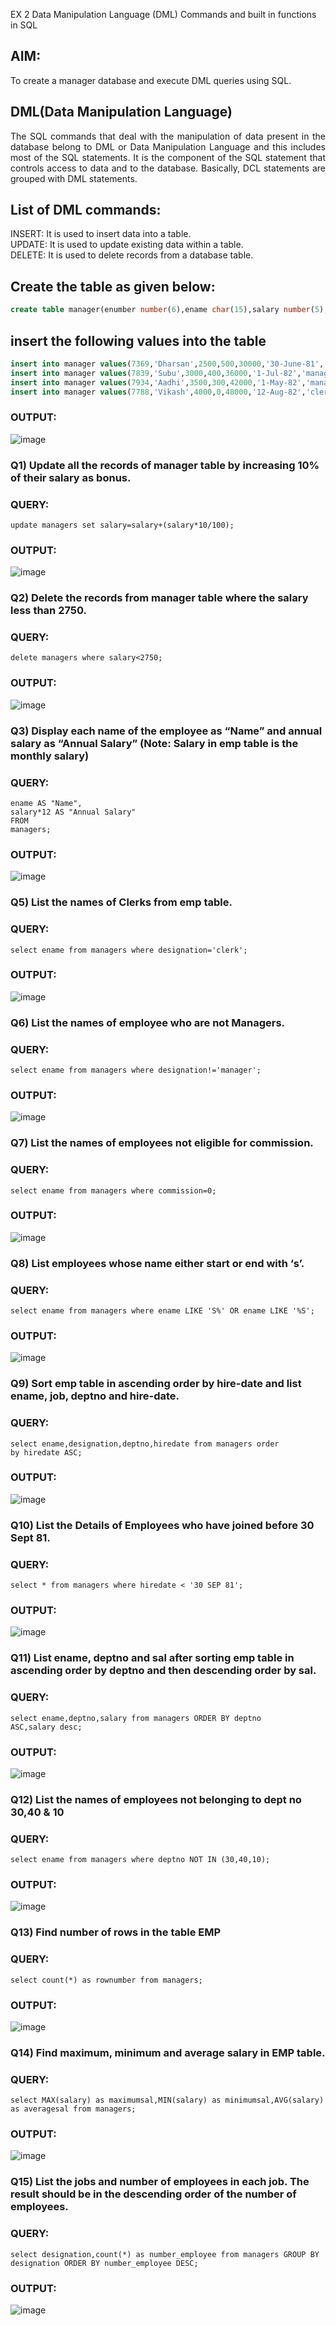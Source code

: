 
EX 2 Data Manipulation Language (DML) Commands and built in functions in SQL
## AIM:
To create a manager database and execute DML queries using SQL.


## DML(Data Manipulation Language)
<div align="justify">
The SQL commands that deal with the manipulation of data present in the database belong to DML or Data Manipulation Language and this includes most of the SQL statements. It is the component of the SQL statement that controls access to data and to the database. Basically, DCL statements are grouped with DML statements.
</div>

## List of DML commands: 
<div align="justify">
INSERT: It is used to insert data into a table.<br>
UPDATE: It is used to update existing data within a table.<br>
DELETE: It is used to delete records from a database table.<br>
</div>

## Create the table as given below:
```sql
create table manager(enumber number(6),ename char(15),salary number(5),commission number(4),annualsalary number(7),Hiredate date,designation char(10),deptno number(2),reporting char(10));
```
## insert the following values into the table
```sql
insert into manager values(7369,'Dharsan',2500,500,30000,'30-June-81','clerk',10,'John');
insert into manager values(7839,'Subu',3000,400,36000,'1-Jul-82','manager',null,'James');
insert into manager values(7934,'Aadhi',3500,300,42000,'1-May-82','manager',30,NULL);
insert into manager values(7788,'Vikash',4000,0,48000,'12-Aug-82','clerk',50,'Bond');
```
### OUTPUT:
![image](https://github.com/svarsha220/EX-2-Data-Manipulation-Language-DML-and-Data-Control-Language-DCL-Commands/assets/127709117/bcafe163-fe65-4e52-ab19-86b96dd35d9b)


### Q1) Update all the records of manager table by increasing 10% of their salary as bonus.

### QUERY:
```
update managers set salary=salary+(salary*10/100);
```
### OUTPUT:
![image](https://github.com/svarsha220/EX-2-Data-Manipulation-Language-DML-and-Data-Control-Language-DCL-Commands/assets/127709117/db9e264f-fb44-4d20-bac3-ebd3f446fbf6)


### Q2) Delete the records from manager table where the salary less than 2750.


### QUERY:
```
delete managers where salary<2750;
```

### OUTPUT:
![image](https://github.com/svarsha220/EX-2-Data-Manipulation-Language-DML-and-Data-Control-Language-DCL-Commands/assets/127709117/3b578d0f-0eed-4591-aef6-593d1b98233b)


### Q3) Display each name of the employee as “Name” and annual salary as “Annual Salary” (Note: Salary in emp table is the monthly salary)


### QUERY:
```
ename AS "Name",
salary*12 AS "Annual Salary"
FROM
managers;
```

### OUTPUT:
![image](https://github.com/svarsha220/EX-2-Data-Manipulation-Language-DML-and-Data-Control-Language-DCL-Commands/assets/127709117/8d09c40e-1eac-4228-a666-3bb19a4728b0)



### Q5)	List the names of Clerks from emp table.


### QUERY:
```
select ename from managers where designation='clerk';
```

### OUTPUT:
![image](https://github.com/svarsha220/EX-2-Data-Manipulation-Language-DML-and-Data-Control-Language-DCL-Commands/assets/127709117/f2d658f3-4718-454a-941d-b0179a9d2f5e)



### Q6)	List the names of employee who are not Managers.


### QUERY:
```
select ename from managers where designation!='manager';
```

### OUTPUT:
![image](https://github.com/svarsha220/EX-2-Data-Manipulation-Language-DML-and-Data-Control-Language-DCL-Commands/assets/127709117/8c2185de-9d63-4538-b934-ab9efde9bfa2)



### Q7)	List the names of employees not eligible for commission.


### QUERY:
```
select ename from managers where commission=0;
```


### OUTPUT:
![image](https://github.com/svarsha220/EX-2-Data-Manipulation-Language-DML-and-Data-Control-Language-DCL-Commands/assets/127709117/05c4ec8d-1f11-4ef3-bf56-8d0da3e53d7d)


### Q8)	List employees whose name either start or end with ‘s’.


### QUERY:
```
select ename from managers where ename LIKE 'S%' OR ename LIKE '%S';
```

### OUTPUT:
![image](https://github.com/svarsha220/EX-2-Data-Manipulation-Language-DML-and-Data-Control-Language-DCL-Commands/assets/127709117/d832afaa-7541-432a-a149-a8806d265cf1)


### Q9) Sort emp table in ascending order by hire-date and list ename, job, deptno and hire-date.


### QUERY:
```
select ename,designation,deptno,hiredate from managers order by hiredate ASC;
```

### OUTPUT:
![image](https://github.com/svarsha220/EX-2-Data-Manipulation-Language-DML-and-Data-Control-Language-DCL-Commands/assets/127709117/2c703a98-b9ff-4e50-8324-e07267f0cbf5)



### Q10) List the Details of Employees who have joined before 30 Sept 81.


### QUERY:
```
select * from managers where hiredate < '30 SEP 81';
```

### OUTPUT:
![image](https://github.com/svarsha220/EX-2-Data-Manipulation-Language-DML-and-Data-Control-Language-DCL-Commands/assets/127709117/eacac57c-b59f-4336-9d5c-97aab57008aa)



### Q11)	List ename, deptno and sal after sorting emp table in ascending order by deptno and then descending order by sal.


### QUERY:
```
select ename,deptno,salary from managers ORDER BY deptno ASC,salary desc;
```

### OUTPUT:
![image](https://github.com/svarsha220/EX-2-Data-Manipulation-Language-DML-and-Data-Control-Language-DCL-Commands/assets/127709117/fbc50c88-c403-4b50-bf28-7306c29dfb2f)



### Q12) List the names of employees not belonging to dept no 30,40 & 10


### QUERY:
```
select ename from managers where deptno NOT IN (30,40,10);
```

### OUTPUT:
![image](https://github.com/svarsha220/EX-2-Data-Manipulation-Language-DML-and-Data-Control-Language-DCL-Commands/assets/127709117/dd793adc-6779-46a1-a38f-cb3f9b7ce578)


### Q13) Find number of rows in the table EMP

### QUERY:
```
select count(*) as rownumber from managers;
```

### OUTPUT:
![image](https://github.com/svarsha220/EX-2-Data-Manipulation-Language-DML-and-Data-Control-Language-DCL-Commands/assets/127709117/277a1c8c-0733-40f0-bc44-e7f6bd2e09b7)


### Q14) Find maximum, minimum and average salary in EMP table.

### QUERY:
```
select MAX(salary) as maximumsal,MIN(salary) as minimumsal,AVG(salary)
as averagesal from managers;
```


### OUTPUT:
![image](https://github.com/svarsha220/EX-2-Data-Manipulation-Language-DML-and-Data-Control-Language-DCL-Commands/assets/127709117/42d20f69-d9af-4fba-bcb3-5e90d68b566b)



### Q15) List the jobs and number of employees in each job. The result should be in the descending order of the number of employees.
### QUERY:
```
select designation,count(*) as number_employee from managers GROUP BY designation ORDER BY number_employee DESC;
```
### OUTPUT:
![image](https://github.com/svarsha220/EX-2-Data-Manipulation-Language-DML-and-Data-Control-Language-DCL-Commands/assets/127709117/3d70bf89-3d92-42cb-be88-66d7ef09ca32)


